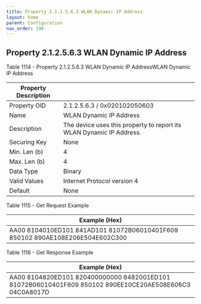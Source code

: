 ```yaml
---
title: Property 2.1.2.5.6.3 WLAN Dynamic IP Address
layout: home
parent: Configuration
nav_order: 198
---
```


## Property 2.1.2.5.6.3 WLAN Dynamic IP Address

Table 1114 - Property 2.1.2.5.6.3 WLAN Dynamic IP AddressWLAN Dynamic IP
Address

| Property Description |  |
|----|----|
| Property OID | 2.1.2.5.6.3 / 0x020102050603 |
| Name | WLAN Dynamic IP Address |
| Description | The device uses this property to report its WLAN Dynamic IP Address. |
| Securing Key | None |
| Min. Len (b) | 4 |
| Max. Len (b) | 4 |
| Data Type | Binary |
| Valid Values | Internet Protocol version 4 |
| Default | None |

Table 1115 - Get Request Example

| Example (Hex) |
|----|
| AA00 8104010ED101 841AD101 81072B06010401F609 850102 890AE108E206E504E602C300 |

Table 1116 - Get Response Example

| Example (Hex) |
|----|
| AA00 8104820ED101 820400000000 8482001ED101 81072B06010401F609 850102 890EE10CE20AE508E606C3 04C0A8017D |

##